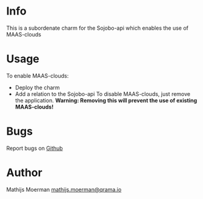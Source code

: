 # Info
This is a subordenate charm for the Sojobo-api which enables the use of MAAS-clouds

# Usage
To enable MAAS-clouds:
* Deploy the charm
* Add a relation to the Sojobo-api
To disable MAAS-clouds, just remove the application.
**Warning: Removing this will prevent the use of existing MAAS-clouds!**

# Bugs
Report bugs on <a href="https://github.com/Qrama/Sojobo-api/issues">Github</a>

# Author
Mathijs Moerman <a href="mailto:mathijs.moerman@qrama.io">mathijs.moerman@qrama.io</a>
